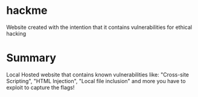 # hackme
Website created with the intention that it contains vulnerabilities for ethical hacking

# Summary
Local Hosted website that contains known vulnerabilities like: "Cross-site Scripting", "HTML Injection", "Local file inclusion" and more you have to exploit to capture the flags!

